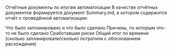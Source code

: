 Отчётные документы по итогам автоматизации
В качестве отчётных документов формируется документ Summary.md, в котором содержится отчёт о проведённой автоматизации:

Что было запланировано и что было сделано
Причины, по которым что-то не было сделано
Сработавшие риски
Общий итог по времени (сколько запланировали/сколько потратили с обоснованием расхождения)